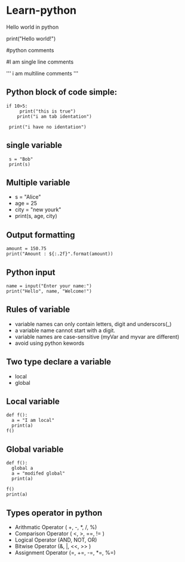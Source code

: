 # Learn-python

Hello world in python

print("Hello world!")

#python comments 

#I am single line comments

'''
i
 am
   multiline
 comments
'''

## Python block of code simple:
```
if 10>5:
     print("this is true")
    print("i am tab identation")

 print("i have no identation")
```

## single variable
```
 s = "Bob"
 print(s)
```

## Multiple variable 
- s = "Alice"
- age = 25
- city = "new yourk"
- print(s, age, city)

## Output formatting
```
amount = 150.75
print("Amount : ${:.2f}".format(amount))
```


## Python input
```
name = input("Enter your name:")
print("Hello", name, "Welcome!")
```


## Rules of variable
- variable names can only contain letters, digit and underscors(_)
- a variable name cannot start with a digit.
- variable names are case-sensitive (myVar and myvar are different)
- avoid using python kewords

## Two type declare a variable
- local 
- global

## Local variable 
```
def f():
  a = "I am local"
  print(a)
f()

```

## Global variable
```
def f():
  global a 
  a = "modifed global"
  print(a)

f()
print(a)
```

## Types operator in python
- Arithmatic Operator ( +, -, *, /, %)
- Comparison Operator ( <, >, ==, != )
- Logical Operator (AND, NOT, OR)
- Bitwise Operator (&, |, <<, >> )
- Assignment Operator (=, +=, -=, *=, %=)


